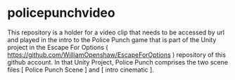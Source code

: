 # policepunchvideo

This repository is a holder for a video clip that needs to be accessed by url and played in the intro to the Police Punch game that is part of the Unity project in the Escape For Options ( https://github.com/WilliamOpenshaw/EscapeForOptions ) repository of this github account. In that Unity Project, Police Punch comprises the two scene files [ Police Punch Scene ] and [ intro cinematic ].
